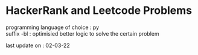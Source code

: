 # HackerRank and Leetcode Problems

programming language of choice : py <br>
suffix -bl : optimisied better logic to solve the certain problem 

last update on : 02-03-22
